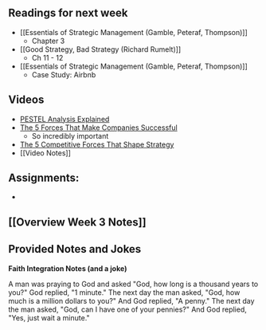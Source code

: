 ## Readings for next week
- [[Essentials of Strategic Management (Gamble, Peteraf, Thompson)]]
	- Chapter 3
- [[Good Strategy, Bad Strategy (Richard Rumelt)]]
	- Ch 11 - 12
- [[Essentials of Strategic Management (Gamble, Peteraf, Thompson)]]
	- Case Study: Airbnb

## Videos
- [PESTEL Analysis Explained](https://www.youtube.com/watch?v=bYn4CyL3r5w)
- [The 5 Forces That Make Companies Successful](https://www.youtube.com/watch?v=XCWHSeDU-zk)
	- So incredibly important
- [The 5 Competitive Forces That Shape Strategy](https://www.youtube.com/watch?v=mYF2_FBCvXw&t=31s)
- [[Video Notes]]

## Assignments:
- 

## [[Overview Week 3 Notes]]

## Provided Notes and Jokes
**Faith Integration Notes (and a joke)**

A man was praying to God and asked "God, how long is a thousand years to you?" God replied, "1 minute." The next day the man asked, "God, how much is a million dollars to you?" And God replied, "A penny." The next day the man asked, "God, can I have one of your pennies?" And God replied, "Yes, just wait a minute."
